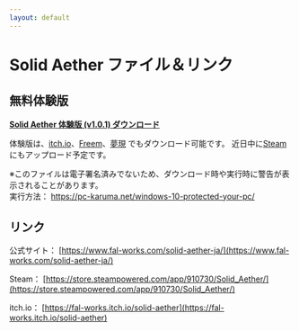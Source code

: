```yaml
---
layout: default
---
```


# Solid Aether ファイル＆リンク

## 無料体験版

**[Solid Aether 体験版 (v1.0.1) ダウンロード](./solid_aether_demo.zip)**

体験版は、[itch.io](https://fal-works.itch.io/solid-aether)、[Freem](https://www.freem.ne.jp/win/game/18594)、[夢現](https://freegame-mugen.jp/shooting/game_7459.html) でもダウンロード可能です。
近日中に[Steam](https://store.steampowered.com/app/910730/Solid_Aether/)にもアップロード予定です。

※このファイルは電子署名済みでないため、ダウンロード時や実行時に警告が表示されることがあります。  
実行方法： [https://pc-karuma.net/windows-10-protected-your-pc/
](https://pc-karuma.net/windows-10-protected-your-pc/)


## リンク

公式サイト： [https://www.fal-works.com/solid-aether-ja/](https://www.fal-works.com/solid-aether-ja/)

Steam： [https://store.steampowered.com/app/910730/Solid_Aether/](https://store.steampowered.com/app/910730/Solid_Aether/)

itch.io： [https://fal-works.itch.io/solid-aether](https://fal-works.itch.io/solid-aether)
